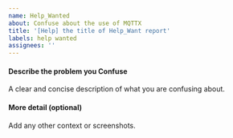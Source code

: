 ```yaml
---
name: Help_Wanted
about: Confuse about the use of MQTTX
title: '[Help] the title of Help_Want report'
labels: help wanted
assignees: ''
---
```


#### Describe the problem you Confuse

A clear and concise description of what you are confusing about.

#### More detail (optional)

Add any other context or screenshots.
